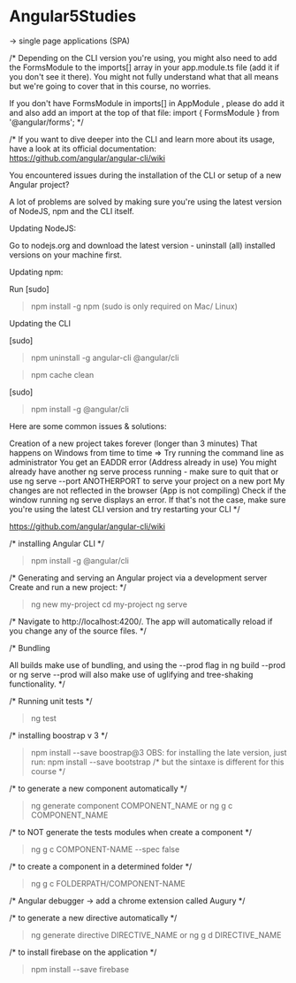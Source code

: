 
# Angular5Studies
-> single page applications (SPA)

/*
Depending on the CLI version you're using, you might also need to add the FormsModule  to the imports[]  array in your app.module.ts  file (add it if you don't see it there). You might not fully understand what that all means but we're going to cover that in this course, no worries.

If you don't have FormsModule  in imports[]  in AppModule , please do add it and also add an import at the top of that file: import { FormsModule } from '@angular/forms'; 
*/

/*
If you want to dive deeper into the CLI and learn more about its usage, have a look at its official documentation: https://github.com/angular/angular-cli/wiki

You encountered issues during the installation of the CLI or setup of a new Angular project?

A lot of problems are solved by making sure you're using the latest version of NodeJS, npm and the CLI itself.

Updating NodeJS:

Go to nodejs.org and download the latest version - uninstall (all) installed versions on your machine first.

Updating npm:

Run [sudo] 
> npm install -g npm
(sudo  is only required on Mac/ Linux)

Updating the CLI

[sudo] 
> npm uninstall -g angular-cli @angular/cli 

> npm cache clean 

[sudo] 
> npm install -g @angular/cli 

Here are some common issues & solutions:

Creation of a new project takes forever (longer than 3 minutes)
That happens on Windows from time to time => Try running the command line as administrator
You get an EADDR error (Address already in use)
You might already have another ng serve process running - make sure to quit that or use ng serve --port ANOTHERPORT  to serve your project on a new port
My changes are not reflected in the browser (App is not compiling)
Check if the window running ng serve  displays an error. If that's not the case, make sure you're using the latest CLI version and try restarting your CLI
*/

https://github.com/angular/angular-cli/wiki

/* installing Angular CLI */
> npm install -g @angular/cli

/* Generating and serving an Angular project via a development server Create and run a new project: */
> ng new my-project
> cd my-project
> ng serve

/* Navigate to http://localhost:4200/. The app will automatically reload if you change any of the source files. */ 

/* Bundling

All builds make use of bundling, and using the --prod flag in ng build --prod or ng serve --prod will also make use of uglifying and tree-shaking functionality. 
*/

/* Running unit tests */
> ng test

/* installing boostrap v 3 */
> npm install --save boostrap@3
OBS: for installing the late version, just run:
> npm install --save bootstrap
/* but the sintaxe is different for this course */

/* to generate a new component automatically */
> ng generate component COMPONENT_NAME
or
> ng g c COMPONENT_NAME

/* to NOT generate the tests modules when create a component */
> ng g c COMPONENT-NAME --spec false

/* to create a component in a determined folder */
> ng g c FOLDERPATH/COMPONENT-NAME <OPTIONS>

/* Angular debugger -> add a chrome extension called Augury 
*/

/* to generate a new directive automatically */
> ng generate directive DIRECTIVE_NAME
or
> ng g d DIRECTIVE_NAME

/* to install firebase on the application */
> npm install --save firebase
